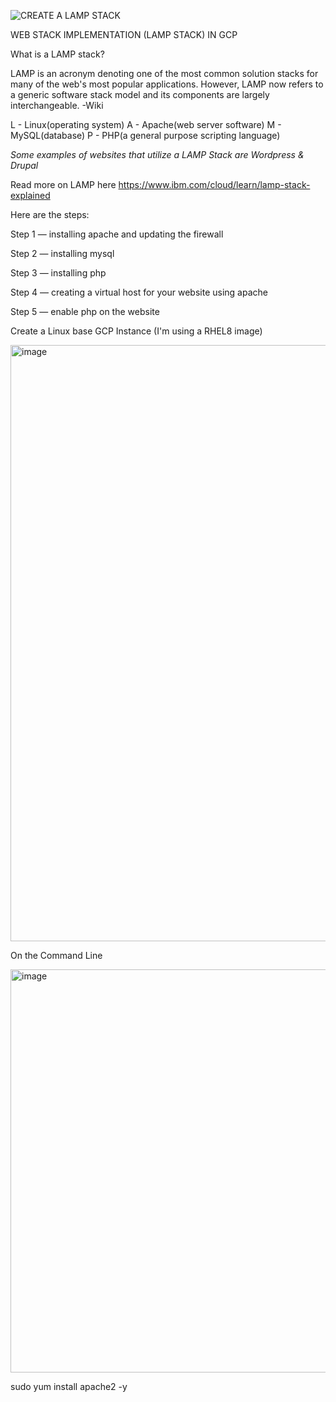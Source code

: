 ![CREATE A LAMP STACK](https://user-images.githubusercontent.com/84424434/169676451-3ead7bf2-c235-4da6-a383-686d7963eeea.png)

WEB STACK IMPLEMENTATION (LAMP STACK) IN GCP

What is a LAMP stack?

LAMP is an acronym denoting one of the most common solution stacks for many of the web's most popular
applications. However, LAMP now refers to a generic software stack model and its components are largely
interchangeable. -Wiki

L - Linux(operating system)
A - Apache(web server software)
M - MySQL(database)
P - PHP(a general purpose scripting language)

*Some examples of websites that utilize a LAMP Stack are Wordpress & Drupal*

Read more on LAMP here https://www.ibm.com/cloud/learn/lamp-stack-explained

Here are the steps:

Step 1 — installing apache and updating the firewall

Step 2 — installing mysql

Step 3 — installing php

Step 4 — creating a virtual host for your website using apache

Step 5 — enable php on the website

Create a Linux base GCP Instance
(I'm using a RHEL8 image)

<img width="954" alt="image" src="https://user-images.githubusercontent.com/84424434/169677204-bba829a1-5acd-4296-ad70-c631c6d2db41.png">

On the Command Line

<img width="645" alt="image" src="https://user-images.githubusercontent.com/84424434/169677335-dfca2d8c-c6d6-4bc5-9031-1775ac2a17a9.png">

sudo yum install apache2 -y
